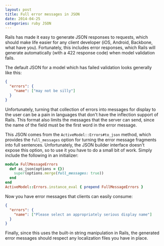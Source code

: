 ```yaml
---
layout: post
title: Full error messages in JSON
date: 2014-04-25
categories: ruby JSON
---
```


Rails has made it easy to generate JSON responses to requests, which should make life easier for any client developer (iOS, Android, Backbone, what have you).  Fortunately, this includes error responses, which Rails will generate automatically (with a 422 response code) when model validation fails.

The default JSON for a model which has failed validation looks generally like this:

```json
{
  "errors": {
    "name": ["may not be silly"]
  }
}
```

Unfortunately, turning that collection of errors into messages for display to the user can be a pain in languages that don't have the inflection support of Rails.  This format also limits the messages that the server can send, since the name of the field must be the first word in the error message.

This JSON comes from the `ActiveModel::Errors#to_json` method, which provides the `full_messages` option for turning the error message fragments into full sentences.  Unfortunately, the JSON builder interface doesn't expose this option, so to use it you have to do a small bit of work.  Simply include the following in an initializer:

```ruby
module FullMessageErrors
  def as_json(options = {})
    super(options.merge(full_messages: true))
  end
end
ActiveModel::Errors.instance_eval { prepend FullMessageErrors }
```

Now you have error messages that clients can easily consume:

```json
{
  "errors": {
    "name": ["Please select an appropriately serious display name"]
  }
}
```

Finally, since this uses the built-in string manipulation in Rails, the generated error messages should respect any localization files you have in place.


